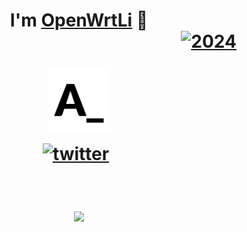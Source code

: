 <p>
  <h1 align="center">
    <b>I'm <a href="https://t.me/openwrtli">OpenWrtLi</a> 🎈</b>

<div align="right">
  <a href="https://lidrive.vip/">
    <img src="https://img.shields.io/badge/2025 haappy new year-ff69b4.svg?style=flat" alt="2024" />
  </a>
</div>

<p align="center">
  <a href="https://google.com">
    <img width="100" src="https://github.com/aralroca/aralroca.com/raw/master/public/images/logo.svg" alt="logo" />
  </a>
</p>

<p align="center" style="margin: -20px 0 30px">
   <a href="https://twitter.com/kenzo" target="_blank" style='margin-right:10px'>
    <img align="center" src="https://cdn.jsdelivr.net/npm/simple-icons@3.0.1/icons/twitter.svg" alt="twitter" height="22px" width="22px" />
  </a>
</p>
  <br />
   <small><img src="https://v1.jinrishici.com/all.svg?font-size=24&spacing=6"></small>
   <br />
   <br />
 </div>
 <br />
